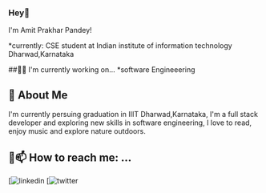 ### Hey👋
I'm Amit Prakhar Pandey!

*currently: CSE student at Indian institute of information technology Dharwad,Karnataka

##👩‍💻 I'm currently working on...
*software Engineeering

## 🚀 About Me
I'm currently persuing graduation in IIIT Dharwad,Karnataka, I'm a full stack  developer and exploring new skills in software engineering, I love to read, enjoy music and explore nature outdoors.

## 🔗📫 How to reach me: ...
[![linkedin](https://www.linkedin.com/in/amit-prakhar-pandey-b537851b0/)
[![twitter](https://twitter.com/amit_prakhar?t=Q0zAbEj26VYWmRtTcPR-Yw&s=09)

<!--
**amit012-bit/amit012-bit** is a ✨ _special_ ✨ repository because its `README.md` (this file) appears on your GitHub profile.

Here are some ideas to get you started:

- 🔭 I’m currently working on ...
- 🌱 I’m currently learning ...
- 👯 I’m looking to collaborate on ...
- 🤔 I’m looking for help with ...
- 💬 Ask me about ...
- 📫 How to reach me: ...
- 😄 Pronouns: ...
- ⚡ Fun fact: ...
-->

